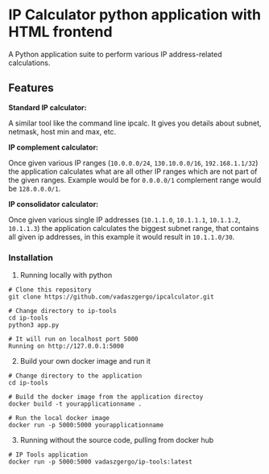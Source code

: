 # IP Calculator python application with HTML frontend

A Python application suite to perform various IP address-related calculations.


## Features
**Standard IP calculator:**

A similar tool like the command line ipcalc. It gives you details about subnet, netmask, host min and max, etc.

**IP complement calculator:**

Once given various IP ranges (`10.0.0.0/24`, `130.10.0.0/16`, `192.168.1.1/32`) the application calculates what are all other IP ranges which are not part of the given ranges. Example would be for `0.0.0.0/1` complement range would be `128.0.0.0/1`.


**IP consolidator calculator:** 

Once given various single IP addresses (`10.1.1.0`, `10.1.1.1`, `10.1.1.2`, `10.1.1.3`) the application calculates the biggest subnet range, that contains all given ip addresses, in this example it would result in `10.1.1.0/30`.


### Installation

1. Running locally with python
```
# Clone this repository
git clone https://github.com/vadaszgergo/ipcalculator.git

# Change directory to ip-tools
cd ip-tools
python3 app.py

# It will run on localhost port 5000
Running on http://127.0.0.1:5000
```

2. Build your own docker image and run it

```
# Change directory to the application
cd ip-tools

# Build the docker image from the application directoy
docker build -t yourapplicationname .

# Run the local docker image
docker run -p 5000:5000 yourapplicationname
```

3. Running without the source code, pulling from docker hub

```
# IP Tools application
docker run -p 5000:5000 vadaszgergo/ip-tools:latest
```
